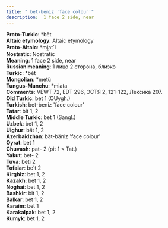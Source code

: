 ```yaml
---
title: " bet-beniz 'face colour'"
description:  1 face 2 side, near
---
```


<strong>Proto-Turkic</strong>:  *bĕt<br>
<strong>Altaic etymology</strong>:  Altaic etymology<br>
<strong> Proto-Altaic</strong>:  *mi̯at`i<br>
<strong>Nostratic</strong>:  Nostratic<br>
<strong>Meaning</strong>:  1 face 2 side, near<br>
<strong>Russian meaning</strong>:  1 лицо 2 сторона, близко<br>
<strong>Turkic</strong>:  *bĕt<br>
<strong>Mongolian</strong>:  *metü<br>
<strong>Tungus-Manchu</strong>:  *miata<br>
<strong>Comments</strong>:  VEWT 72, EDT 296, ЭСТЯ 2, 121-122, Лексика 207.<br>
<strong>Old Turkic</strong>:  bet 1 (OUygh.)<br>
<strong>Turkish</strong>:  bet-beniz 'face colour'<br>
<strong>Tatar</strong>:  bit 1, 2<br>
<strong>Middle Turkic</strong>:  bet 1 (Sangl.)<br>
<strong>Uzbek</strong>:  bet 1, 2<br>
<strong>Uighur</strong>:  bät 1, 2<br>
<strong>Azerbaidzhan</strong>:  bät-bäniz 'face colour'<br>
<strong>Oyrat</strong>:  bet 1<br>
<strong>Chuvash</strong>:  pat- 2 (pit 1 < Tat.)<br>
<strong>Yakut</strong>:  bet- 2<br>
<strong>Tuva</strong>:  beti 2<br>
<strong>Tofalar</strong>:  be't 2<br>
<strong>Kirghiz</strong>:  bet 1, 2<br>
<strong>Kazakh</strong>:  bet 1, 2<br>
<strong>Noghai</strong>:  bet 1, 2<br>
<strong>Bashkir</strong>:  bit 1, 2<br>
<strong>Balkar</strong>:  bet 1, 2<br>
<strong>Karaim</strong>:  bet 1<br>
<strong>Karakalpak</strong>:  bet 1, 2<br>
<strong>Kumyk</strong>:  bet 1, 2<br>


